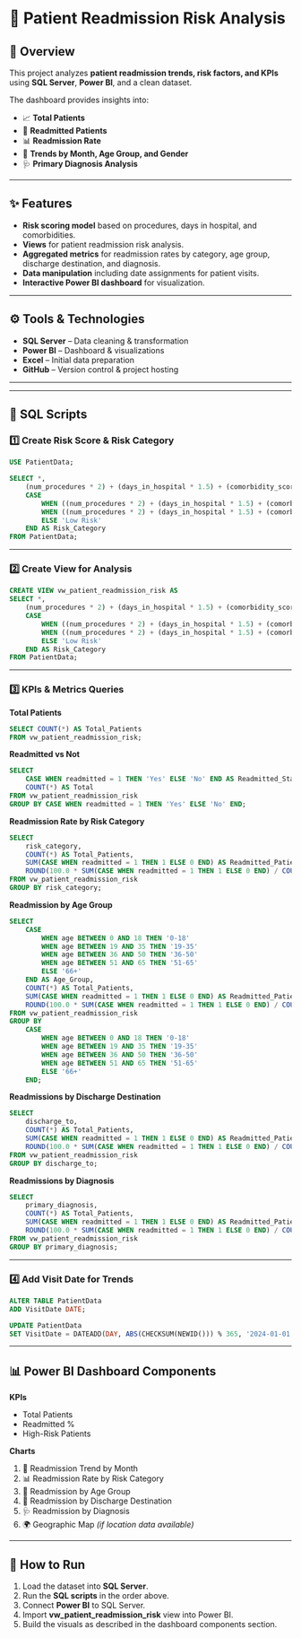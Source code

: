 # 🏥 Patient Readmission Risk Analysis

## 📌 Overview  
This project analyzes **patient readmission trends, risk factors, and KPIs** using **SQL Server**, **Power BI**, and a clean dataset.  

The dashboard provides insights into:  
- 📈 **Total Patients**  
- 🔄 **Readmitted Patients**  
- 📊 **Readmission Rate**  
- 📅 **Trends by Month, Age Group, and Gender**  
- 🩺 **Primary Diagnosis Analysis**  

---

## ✨ Features  
- **Risk scoring model** based on procedures, days in hospital, and comorbidities.  
- **Views** for patient readmission risk analysis.  
- **Aggregated metrics** for readmission rates by category, age group, discharge destination, and diagnosis.  
- **Data manipulation** including date assignments for patient visits.  
- **Interactive Power BI dashboard** for visualization.  

---

## ⚙️ Tools & Technologies  
- **SQL Server** – Data cleaning & transformation  
- **Power BI** – Dashboard & visualizations  
- **Excel** – Initial data preparation  
- **GitHub** – Version control & project hosting  

--- 

---

## 📜 SQL Scripts  

### 1️⃣ Create Risk Score & Risk Category
```sql
USE PatientData;

SELECT *,
    (num_procedures * 2) + (days_in_hospital * 1.5) + (comorbidity_score * 3) AS Risk_Score,
    CASE 
        WHEN ((num_procedures * 2) + (days_in_hospital * 1.5) + (comorbidity_score * 3)) > 24 THEN 'High Risk'
        WHEN ((num_procedures * 2) + (days_in_hospital * 1.5) + (comorbidity_score * 3)) > 12 THEN 'Moderate Risk'
        ELSE 'Low Risk'
    END AS Risk_Category
FROM PatientData;
```

---

### 2️⃣ Create View for Analysis
```sql
CREATE VIEW vw_patient_readmission_risk AS
SELECT *,
    (num_procedures * 2) + (days_in_hospital * 1.5) + (comorbidity_score * 3) AS Risk_Score,
    CASE 
        WHEN ((num_procedures * 2) + (days_in_hospital * 1.5) + (comorbidity_score * 3)) > 24 THEN 'High Risk'
        WHEN ((num_procedures * 2) + (days_in_hospital * 1.5) + (comorbidity_score * 3)) > 12 THEN 'Moderate Risk'
        ELSE 'Low Risk'
    END AS Risk_Category
FROM PatientData;
```

---

### 3️⃣ KPIs & Metrics Queries  

**Total Patients**  
```sql
SELECT COUNT(*) AS Total_Patients 
FROM vw_patient_readmission_risk;
```

**Readmitted vs Not**  
```sql
SELECT 
    CASE WHEN readmitted = 1 THEN 'Yes' ELSE 'No' END AS Readmitted_Status,
    COUNT(*) AS Total
FROM vw_patient_readmission_risk
GROUP BY CASE WHEN readmitted = 1 THEN 'Yes' ELSE 'No' END;
```

**Readmission Rate by Risk Category**  
```sql
SELECT 
    risk_category,
    COUNT(*) AS Total_Patients,
    SUM(CASE WHEN readmitted = 1 THEN 1 ELSE 0 END) AS Readmitted_Patients,
    ROUND(100.0 * SUM(CASE WHEN readmitted = 1 THEN 1 ELSE 0 END) / COUNT(*), 2) AS Readmission_Rate
FROM vw_patient_readmission_risk
GROUP BY risk_category;
```

**Readmission by Age Group**  
```sql
SELECT 
    CASE 
        WHEN age BETWEEN 0 AND 18 THEN '0-18'
        WHEN age BETWEEN 19 AND 35 THEN '19-35'
        WHEN age BETWEEN 36 AND 50 THEN '36-50'
        WHEN age BETWEEN 51 AND 65 THEN '51-65'
        ELSE '66+'
    END AS Age_Group,
    COUNT(*) AS Total_Patients,
    SUM(CASE WHEN readmitted = 1 THEN 1 ELSE 0 END) AS Readmitted_Patients,
    ROUND(100.0 * SUM(CASE WHEN readmitted = 1 THEN 1 ELSE 0 END) / COUNT(*), 2) AS Readmission_Rate
FROM vw_patient_readmission_risk
GROUP BY 
    CASE 
        WHEN age BETWEEN 0 AND 18 THEN '0-18'
        WHEN age BETWEEN 19 AND 35 THEN '19-35'
        WHEN age BETWEEN 36 AND 50 THEN '36-50'
        WHEN age BETWEEN 51 AND 65 THEN '51-65'
        ELSE '66+'
    END;
```

**Readmissions by Discharge Destination**  
```sql
SELECT 
    discharge_to,
    COUNT(*) AS Total_Patients,
    SUM(CASE WHEN readmitted = 1 THEN 1 ELSE 0 END) AS Readmitted_Patients,
    ROUND(100.0 * SUM(CASE WHEN readmitted = 1 THEN 1 ELSE 0 END) / COUNT(*), 2) AS Readmission_Rate
FROM vw_patient_readmission_risk
GROUP BY discharge_to;
```

**Readmissions by Diagnosis**  
```sql
SELECT 
    primary_diagnosis,
    COUNT(*) AS Total_Patients,
    SUM(CASE WHEN readmitted = 1 THEN 1 ELSE 0 END) AS Readmitted_Patients,
    ROUND(100.0 * SUM(CASE WHEN readmitted = 1 THEN 1 ELSE 0 END) / COUNT(*), 2) AS Readmission_Rate
FROM vw_patient_readmission_risk
GROUP BY primary_diagnosis;
```

---

### 4️⃣ Add Visit Date for Trends  
```sql
ALTER TABLE PatientData
ADD VisitDate DATE;

UPDATE PatientData
SET VisitDate = DATEADD(DAY, ABS(CHECKSUM(NEWID())) % 365, '2024-01-01');
```

---

## 📊 Power BI Dashboard Components  

**KPIs**  
- Total Patients  
- Readmitted %  
- High-Risk Patients  

**Charts**  
1. 📅 Readmission Trend by Month  
2. 📊 Readmission Rate by Risk Category  
3. 👥 Readmission by Age Group  
4. 🏥 Readmission by Discharge Destination  
5. 🩺 Readmission by Diagnosis  
6. 🌍 Geographic Map *(if location data available)*  

---

## 🚀 How to Run  

1. Load the dataset into **SQL Server**.  
2. Run the **SQL scripts** in the order above.  
3. Connect **Power BI** to SQL Server.  
4. Import **vw_patient_readmission_risk** view into Power BI.  
5. Build the visuals as described in the dashboard components section.  
